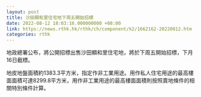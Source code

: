 ```yaml
---
layout: post
title: 沙田顯和里住宅地下周五開始招標
date: 2022-08-12 18:03:16.000000000 +08:00
link: https://news.rthk.hk/rthk/ch/component/k2/1662162-20220812.htm
categories: rthk
---
```


地政總署公布，將公開招標出售沙田顯和里住宅地，將於下周五開始招標，下月16日截標。
 
地皮地盤面積約1383.3平方米，指定作非工業用途。用作私人住宅用途的最高樓面面積可達8299.8平方米，用作非工業用途的最高樓面面積則按照賣地條件的相關特別條件計算。
